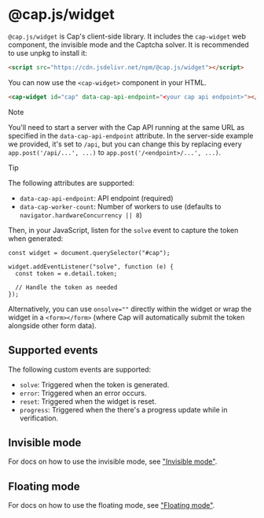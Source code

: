 # @cap.js/widget

`@cap.js/widget` is Cap's client-side library. It includes the `cap-widget` web component, the invisible mode and the Captcha solver. It is recommended to use unpkg to install it:

```html
<script src="https://cdn.jsdelivr.net/npm/@cap.js/widget"></script>
```

You can now use the `<cap-widget>` component in your HTML.

```html
<cap-widget id="cap" data-cap-api-endpoint="<your cap api endpoint>"></cap-widget>
```

> [!NOTE]
> You'll need to start a server with the Cap API running at the same URL as specified in the `data-cap-api-endpoint` attribute.
> In the server-side example we provided, it's set to `/api`, but you can change this by replacing every `app.post('/api/...', ...)` to `app.post('/<endpoint>/...', ...)`.

> [!TIP]
> The following attributes are supported:
> 
> * `data-cap-api-endpoint`: API endpoint (required)
> * `data-cap-worker-count`: Number of workers to use (defaults to `navigator.hardwareConcurrency || 8`)

Then, in your JavaScript, listen for the `solve` event to capture the token when generated:

```js{3}
const widget = document.querySelector("#cap");

widget.addEventListener("solve", function (e) { 
  const token = e.detail.token;
  
  // Handle the token as needed
});
```

Alternatively, you can use `onsolve=""` directly within the widget or wrap the widget in a `<form></form>` (where Cap will automatically submit the token alongside other form data).

## Supported events
The following custom events are supported: 

- `solve`: Triggered when the token is generated.
- `error`: Triggered when an error occurs.
- `reset`: Triggered when the widget is reset.
- `progress`: Triggered when the there's a progress update while in verification.

## Invisible mode
For docs on how to use the invisible mode, see ["Invisible mode"](invisible.md).

## Floating mode
For docs on how to use the floating mode, see ["Floating mode"](floating.md).